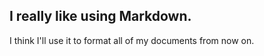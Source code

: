 I really like using Markdown.
----------
I think I'll use it to format all of my documents from now on.
